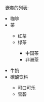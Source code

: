 <!DOCTYPE html>
<html>
<head> 
</head>
<body>
	<hl>嵌套的列表:</hl>
	<ul>
		<li>咖啡</li>
		<li>茶</li>
	</ul>
	<ul><ul>
		<li type="circle">红茶</li>
		<li type="circle">绿茶</li>
		</ul></ul>
	<ul><ul><ul>
	<li type="square">中国茶</li>
	<li type="square">非洲茶</li>
	</ul></ul></ul>
	<ul>
		<li>牛奶</li>
		<li>碳酸饮料</li>
	<ul>
		<li type="circle">可口可乐</li>
		<li type="circle">雪碧</li></body>		
</body>
</html>
